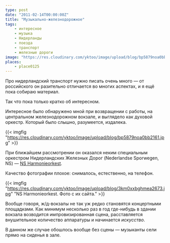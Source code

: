 ```yaml
---
type: post
date: "2011-02-14T00:00:00Z"
title: "Музыкально-железнодорожное"
tags:
    - интересное
    - музыка
    - Нидерланды
    - поезда
    - транспорт
    - железные дороги
image: "https://res.cloudinary.com/yktoo/image/upload/blog/bp5879noa0bb2161.jpg"
places:
    - place0125
---
```


Про нидерландский транспорт нужно писать очень много — от российского он разительно отличается во многих аспектах, и я ещё пока собираю материал.

Так что пока только кратко об интересном.

Интересное было обнаружено мной при возвращении с работы, на центральном железнодорожном вокзале, и выглядело как духовой оркестр. Который было слышно, разумеется, издалека.

{{< imgfig "https://res.cloudinary.com/yktoo/image/upload/blog/bp5879noa0bb2161.jpg" >}}

<!--more-->

При ближайшем рассмотрении он оказался неким специальным оркестром Нидерландских Железных Дорог (Nederlandse Sporwegen, NS) — [NS Harmonieorkest](http://www.nsharmonie.nl/).

Качество фотографии плохое: снималось, естественно, на телефон.

{{< imgfig "https://res.cloudinary.com/yktoo/image/upload/blog/3km0xxbghmea2673.jpg" "NS Harmonieorkest. Фото с их сайта." >}}

Вообще говоря, ж/д-вокзалы не так уж редко становятся концертными площадками. Как минимум несколько раз в год где-нибудь в здании вокзала возводится импровизированная сцена, расставляется внушительное количество аппаратуры и начинается *искусство*.

В данном же случае обошлось вообще без сцены — музыканты сели прямо на сиденья в зале.
